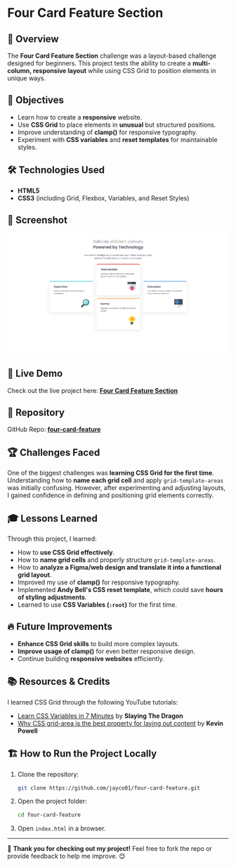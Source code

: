 # Four Card Feature Section

## 📌 Overview
The **Four Card Feature Section** challenge was a layout-based challenge designed for beginners. This project tests the ability to create a **multi-column, responsive layout** while using CSS Grid to position elements in unique ways.

## 🎯 Objectives
- Learn how to create a **responsive** website.
- Use **CSS Grid** to place elements in **unusual** but structured positions.
- Improve understanding of **clamp()** for responsive typography.
- Experiment with **CSS variables** and **reset templates** for maintainable styles.

## 🛠️ Technologies Used
- **HTML5**
- **CSS3** (including Grid, Flexbox, Variables, and Reset Styles)

## 📸 Screenshot
![Four Card Feature Section](images/four-card-feature-section-capture.png)

## 🚀 Live Demo
Check out the live project here: **[Four Card Feature Section](https://jayco01.github.io/four-card-feature/)**

## 📂 Repository
GitHub Repo: **[four-card-feature](https://github.com/jayco01/four-card-feature.git)**

## 🏆 Challenges Faced
One of the biggest challenges was **learning CSS Grid for the first time**. Understanding how to **name each grid cell** and apply `grid-template-areas` was initially confusing. However, after experimenting and adjusting layouts, I gained confidence in defining and positioning grid elements correctly.

## 🎓 Lessons Learned
Through this project, I learned:
- How to **use CSS Grid effectively**.
- How to **name grid cells** and properly structure `grid-template-areas`.
- How to **analyze a Figma/web design and translate it into a functional grid layout**.
- Improved my use of **clamp()** for responsive typography.
- Implemented **Andy Bell's CSS reset template**, which could save **hours of styling adjustments**.
- Learned to use **CSS Variables (`:root`)** for the first time.

## 🔥 Future Improvements
- **Enhance CSS Grid skills** to build more complex layouts.
- **Improve usage of clamp()** for even better responsive design.
- Continue building **responsive websites** efficiently.

## 📚 Resources & Credits
I learned CSS Grid through the following YouTube tutorials:
- [Learn CSS Variables in 7 Minutes](https://www.youtube.com/watch?v=5wLrz_zUwoU) by **Slaying The Dragon**
- [Why CSS grid-area is the best property for laying out content](https://www.youtube.com/watch?v=duH4DLq5yoo) by **Kevin Powell**

## 🏗️ How to Run the Project Locally
1. Clone the repository:
   ```sh
   git clone https://github.com/jayco01/four-card-feature.git
   ```
2. Open the project folder:
   ```sh
   cd four-card-feature
   ```
3. Open `index.html` in a browser.

---

🚀 **Thank you for checking out my project!** Feel free to fork the repo or provide feedback to help me improve. 😊
